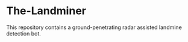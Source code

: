 # The-Landminer
This repository contains a ground-penetrating radar assisted landmine detection bot. 
